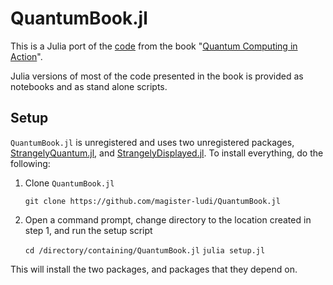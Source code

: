 # QuantumBook.jl
This is a Julia port of the [code](https://github.com/johanvos/quantumjava) from the book "[Quantum Computing in Action](https://www.manning.com/books/quantum-computing-in-action)".

Julia versions of most of the code presented in the book is provided as notebooks and as stand alone scripts.

## Setup

`QuantumBook.jl` is unregistered and uses two unregistered packages, [StrangelyQuantum.jl](https://github.com/magister-ludi/StrangelyQuantum.jl), and  [StrangelyDisplayed.jl](https://github.com/magister-ludi/StrangelyDisplayed.jl). To install everything, do the following:

1. Clone `QuantumBook.jl`

    `git clone https://github.com/magister-ludi/QuantumBook.jl`

2. Open a command prompt, change directory to the location created in step 1, and run the setup script

    `cd /directory/containing/QuantumBook.jl`
    `julia setup.jl`

This will install the two packages, and packages that they depend on.
